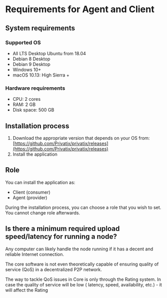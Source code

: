# Requirements for Agent and Client

## System requirements

### Supported OS <a id="id-1.Installtheapplication-SupportedOS"></a>

* All LTS Desktop Ubuntu from 18.04
* Debian 8 Desktop 
* Debian 9 Desktop
* Windows 10+
* macOS 10.13: High Sierra +

### Hardware requirements

* CPU: 2 cores
* RAM: 2 GB
* Disk space: 500 GB

## Installation process <a id="id-1.Installtheapplication-Startingtheinstallationprocess"></a>

1. Download the appropriate version that depends on your OS from: [https://github.com/Privatix/privatix/releases](https://github.com/Privatix/privatix/releases)
2. Install the application

## Role

You can install the application as:

* Client \(consumer\)
* Agent \(provider\)

During the installation process, you can choose a role that you wish to set. You cannot change role afterwards.

## Is there a minimum required upload speed/latency for running a node?

Any computer can likely handle the node running if it has a decent and reliable Internet connection.

The core software is not even theoretically capable of ensuring quality of service \(QoS\) in a decentralized P2P network.

The way to tackle QoS issues in Core is only through the Rating system. In case the quality of service will be low \( latency, speed, availability, etc.\) - it will affect the Rating

